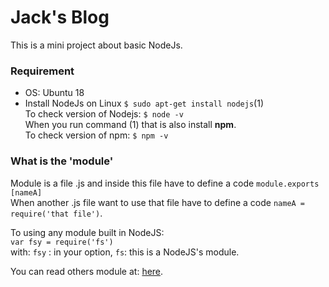 # Jack's Blog
This is a mini project about basic NodeJs.  
### Requirement
- OS: Ubuntu 18
- Install NodeJs on Linux
``$ sudo apt-get install nodejs``(1)  
To check version of Nodejs: ``$ node -v``  
When you run command (1) that is also install **npm**.  
To check version of npm: ``$ npm -v``  


### What is the 'module'
 Module is a file .js and inside this file have to define a code ``module.exports [nameA]``  
 When another .js file want to use that file have to define a code ``nameA = require('that file')``.  
 
 To using any module built in NodeJS:  
 ``var fsy = require('fs')``  
 with:  ``fsy`` : in your option, ``fs``: this is a NodeJS's module.  
 
 You can read others module at: [here](https://nodejs.org/en/docs/).  
 
 